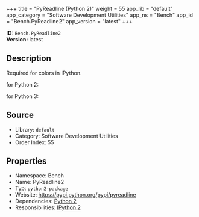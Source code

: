 ﻿+++
title = "PyReadline (Python 2)"
weight = 55
app_lib = "default"
app_category = "Software Development Utilities"
app_ns = "Bench"
app_id = "Bench.PyReadline2"
app_version = "latest"
+++

**ID:** `Bench.PyReadline2`  
**Version:** latest  
<!--more-->

## Description
Required for colors in IPython.

for Python 2:


for Python 3:

## Source

* Library: `default`
* Category: Software Development Utilities
* Order Index: 55

## Properties

* Namespace: Bench
* Name: PyReadline2
* Typ: `python2-package`
* Website: <https://pypi.python.org/pypi/pyreadline>
* Dependencies: [Python 2](/app/Bench.Python2)
* Responsibilities: [IPython 2](/app/Bench.IPython2)

